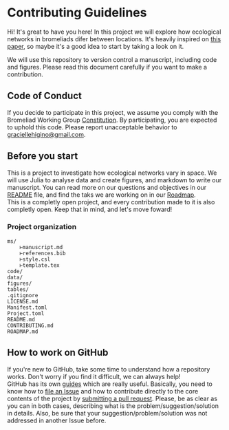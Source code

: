 # Contributing Guidelines  

Hi! It's great to have you here! In this project we will explore how ecological networks in bromeliads difer between locations. It's heavily inspired on [this paper](https://www.cambridge.org/core/journals/parasitology/article/abs/beta-and-phylogenetic-diversities-tell-complementary-stories-about-ecological-networks-biogeography/2FBB62E55AAD5EE67072C14D686BF72D#article), so maybe it's a good idea to start by taking a look on it.

We will use this repository to version control a manuscript, including code and figures. Please read this document carefully if you want to make a contribution.

## Code of Conduct

If you decide to participate in this project, we assume you comply with the Bromeliad Working Group [Constitution](https://www.zoology.ubc.ca/~srivast/bwg/constitution.html). By participating, you are expected to uphold this code. Please report unacceptable behavior to [graciellehigino@gmail.com](mailto:graciellehigino@gmail.com).  

## Before you start  

This is a project to investigate how ecological networks vary in space. We will use Julia to analyse data and create figures, and markdown to write our manuscript. You can read more on our questions and objectives in our [README](README.md) file, and find the taks we are working on in our [Roadmap](Roadmap.md).  
This is a completly open project, and every contribution made to it is also completly open. Keep that in mind, and let's move foward!  

### Project organization  

```shell
ms/  
    ⊢manuscript.md
    ⊢references.bib
    ⊢style.csl
    ⊢template.tex
code/
data/
figures/
tables/
.gitignore
LICENSE.md
Manifest.toml
Project.toml
README.md
CONTRIBUTING.md 
ROADMAP.md
```
 
## How to work on GitHub  

If you're new to GitHub, take some time to understand how a repository works. Don't worry if you find it difficult, we can always help!  
GitHub has its own [guides](https://guides.github.com/) which are really useful. Basically, you need to know how to [file an Issue](https://guides.github.com/features/issues/) and how to contribute directly to the core contents of the project by [submitting a pull request](https://guides.github.com/activities/forking/#making-a-pull-request). Please, be as clear as you can in both cases, describing what is the problem/suggestion/solution in details. Also, be sure that your suggestion/problem/solution was not addressed in another Issue before.

